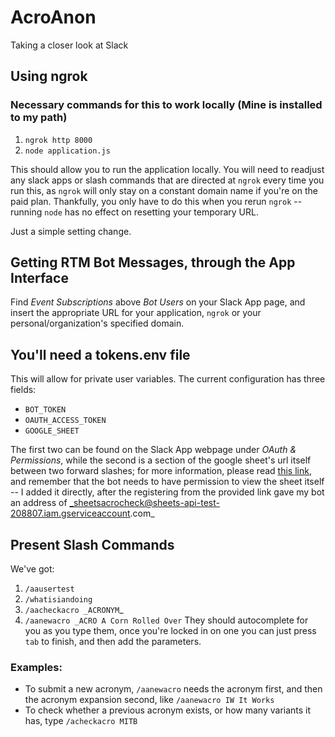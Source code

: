 # AcroAnon
Taking a closer look at Slack

## Using ngrok
### Necessary commands for this to work locally (Mine is installed to my path)

1. `ngrok http 8000`
2. `node application.js`

This should allow you to run the application locally. You will need to readjust any slack apps or slash commands that are directed at `ngrok` every time you run this, as `ngrok` will only stay on a constant domain name if you're on the paid plan. Thankfully, you only have to do this when you rerun `ngrok` -- running `node` has no effect on resetting your temporary URL.

Just a simple setting change.

## Getting RTM Bot Messages, through the App Interface

Find _Event Subscriptions_ above _Bot Users_ on your Slack App page, and insert the appropriate URL for your application, `ngrok` or your personal/organization's specified domain.

## You'll need a tokens.env file

This will allow for private user variables. The current configuration has three fields:

- `BOT_TOKEN`
- `OAUTH_ACCESS_TOKEN`
- `GOOGLE_SHEET`

The first two can be found on the Slack App webpage under _OAuth & Permissions_, while the second is a section of the google sheet's url itself between two forward slashes; for  more information, please read [this link](https://www.twilio.com/blog/2017/03/google-spreadsheets-and-javascriptnode-js.html), and remember that the bot needs to have permission to view the sheet itself -- I added it directly, after the registering from the provided link gave my bot an address of _sheetsacrocheck@sheets-api-test-208807.iam.gserviceaccount.com_

## Present Slash Commands

We've got:
1. `/aausertest`
2. `/whatisiandoing`
3. `/aacheckacro _ACRONYM`_
4. `/aanewacro _ACRO A Corn Rolled Over`
They should autocomplete for you as you type them, once you're locked in on one you can just press `tab` to finish, and then add the parameters.
### Examples:

- To submit a new acronym, `/aanewacro` needs the acronym first, and then the acronym expansion second, like `/aanewacro IW It Works`
- To check whether a previous acronym exists, or how many variants it has, type `/acheckacro MITB`
